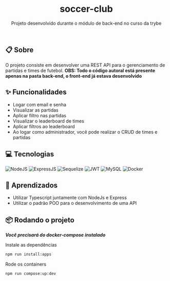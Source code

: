 <h1 align="center" height="700">
  soccer-club
</h1>
<p align="center">
  Projeto desenvolvido durante o módulo de back-end no curso da trybe
</p>

<br>

## 📋 Sobre
O projeto consiste em desenvolver uma REST API para o gerenciamento de partidas e times de futebol.
**OBS: Todo o código autoral está presente apenas na pasta back-end, o front-end já estava desenvolvido**

## ✨ Funcionalidades
- Logar com email e senha
- Visualizar as partidas 
- Aplicar filtro nas partidas
- Visualizar o leaderboard de times
- Aplicar filtros ao leaderboard
- Ao logar como administrador, você pode realizar o CRUD de times e partidas

## 💻 Tecnologias
![NodeJS](https://img.shields.io/badge/Node.js-43853D?style=for-the-badge&logo=node.js&logoColor=white)
![ExpressJS](https://img.shields.io/badge/Express.js-black?style=for-the-badge&logo=express)
![Sequelize](https://img.shields.io/badge/Sequelize-0C3E6F?style=for-the-badge&logo=sequelize)
![JWT](https://img.shields.io/badge/JWT-fb015b?style=for-the-badge&logo=JSONWebTokens)
![MySQL](https://img.shields.io/badge/MySQL-1C1C1C?style=for-the-badge&logo=mysql)
![Docker](https://img.shields.io/badge/docker%20-%230db7ed.svg?&style=for-the-badge&logo=docker&logoColor=white)

## 🧠 Aprendizados
- Utilizar Typescript juntamente com NodeJs e Express
- Utilizar o padrão POO para o desenvolvimento de uma API

## 📦 Rodando o projeto

**_Você precisará do docker-compose instalado_**

Instale as dependências
```bash
npm run install:apps
```
Rode os containers
```bash
npm run compose:up:dev
```
